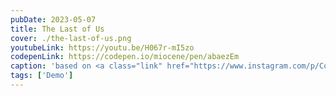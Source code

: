 ```yaml
---
pubDate: 2023-05-07
title: The Last of Us
cover: ./the-last-of-us.png
youtubeLink: https://youtu.be/H067r-mI5zo
codepenLink: https://codepen.io/miocene/pen/abaezEm
caption: 'based on <a class="link" href="https://www.instagram.com/p/Couz0fiMuhb/">illustration</a> by Maria Picasso'
tags: ['Demo']
---
```


<div class="joel">
  <div class="joel-body"></div>
  <div class="joel-head">
    <div class="joel-face"></div>
  </div>
  <div class="joel-hair"></div>
</div>
<div class="ellie">
  <div class="ellie-head">
    <div class="ellie-hair"></div>
    <div class="ellie-face"></div>
    <div class="ellie-hair ellie-hair--2"></div>
  </div>
</div>

<style>
  .demo {
    min-height: 675px;
    
    --black: #1b1618;
    --lightblue: #31a2b4;
    --blue: #0e7593;
    --darkblue: #073c47;
    --darkred: #a90708;
    --red: #ef1914;
    --lightred: #ff5c34;
    --skintone: #ff983d;
  }
  .demo::before {
    content: '';
    position: absolute;
    display: block;
    width: 100%; height: 100%;
    background: linear-gradient(var(--darkblue) calc(100% - 170px), transparent 96%), linear-gradient(0deg, var(--red) 240px, transparent 0) calc(50% - 310px) 0 / 50px 100% no-repeat, linear-gradient(0deg, var(--red) 140px, transparent 0) calc(50% - 290px) 0 / 50px 100% no-repeat, linear-gradient(0deg, var(--red) 105px, transparent 0) calc(50% - 240px) 0 / 50px 100% no-repeat, linear-gradient(0deg, var(--red) 120px, transparent 0) calc(50% - 215px) 0 / 50px 100% no-repeat, linear-gradient(0deg, var(--red) 240px, transparent 0) calc(50% + 10px) 0 / 465px 100% no-repeat, linear-gradient(0deg, var(--red) 130px, transparent 0) calc(50% + 240px) 0 / 50px 100% no-repeat, linear-gradient(0deg, var(--red) 110px, transparent 0) calc(50% + 260px) 0 / 50px 100% no-repeat, linear-gradient(0deg, var(--red) 200px, transparent 0) calc(50% + 310px) 0 / 50px 100% no-repeat, var(--darkblue);
    z-index: -1;
  }
  .demo::after {
    content: '';
    position: absolute;
    display: block;
    width: 100%; height: 100%;
    --noise: url("data:image/svg+xml,%3Csvg viewBox='0 0 1024 1024' xmlns='http://www.w3.org/2000/svg'%3E%3Cfilter id='noiseFilter'%3E%3CfeTurbulence type='fractalNoise' baseFrequency='0.25' numOctaves='1' stitchTiles='stitch'/%3E%3C/filter%3E%3Crect width='100%25' height='100%25' filter='url(%23noiseFilter)'/%3E%3C/svg%3E");
    background: var(--noise) 0 / 300px repeat;
    mix-blend-mode: overlay;
    z-index: -1;
  }

  .demo *, .demo *::after, .demo *::before {
    position: absolute;
    content: '';
  }

  .ellie {
    bottom: 0; left: 50%;
    height: 155px; width: 245px;
    background: var(--lightblue);
    border-radius: 50% 50% 0 0 / 75% 100% 0 0;
    translate: -85px 0;
  }
  .ellie::before {
    top: 66px; left: -53px;
    height: 130px; width: 120px;
    background: linear-gradient(300deg, var(--black) 40%, var(--darkblue));
    border-radius: 60px 0 0 0;
    transform-origin: top right;
    rotate: -20deg;
  }
  .ellie::after {
    top: 80px; left: 205px;
    height: 80px; width: 76px;
    background: linear-gradient(290deg, var(--black) 75%, transparent 76%);
    border-radius: 0 60px 0 0;
  }
  .ellie-head {
    top: -50px; left: 115px;
    height: 220px; width: 85px;
    background: linear-gradient(var(--darkred), var(--darkred)) 0 110% / 100% 50% no-repeat, linear-gradient(220deg, var(--red) 55%, var(--skintone)) 0 0/ 100% 58%;
  }
  .ellie-head::before {
    top: -164px; left: -95px;
    height: 100px; width: 100px;
    background: var(--black);
    border-radius: 50%;
    box-shadow: 50px 75px 0 -12px var(--red), 0 55px var(--black);
  }
  .ellie-head::after {
    top: -52px; left: -95px;
    height: 100px; width: 50px;
    background: var(--black);
    border-radius: 99em 0 0 99em;
    filter: drop-shadow(45px 0 var(--black));
    z-index: -1;
  }
  .ellie-face {
    top: -182px; left: -37px;
    height: 180px; width: 180px;
    background: var(--black);
    border-radius: 50%;
  }
  .ellie-face::before {
    top: 27px; left: 36px;
    height: 220px; width: 148px;
    background: linear-gradient(160deg, transparent 35%, var(--black) 36%, var(--black) 60%, transparent 61%) 107px 63px / 25px 14px no-repeat, linear-gradient(150deg, transparent 39%, var(--red) 40%, var(--red) 67%, transparent 68%) 82px 160px / 14px 12px no-repeat, linear-gradient(var(--red), var(--red)) 95px 160px / 4px 12px no-repeat, linear-gradient(var(--skintone), var(--red)) 81px 100px / 25px 45px no-repeat, radial-gradient(var(--red) 70%, transparent 71%) 81px 132px / 30px 30px no-repeat, radial-gradient(var(--lightred), transparent 71%) 10px 120px / 60px 60px no-repeat, linear-gradient(22deg, var(--skintone) 54%, transparent 0) 50px 110px / 30px 30px no-repeat, linear-gradient(-20deg, var(--skintone) 54%, transparent 0) 100px 110px / 30px 30px no-repeat, radial-gradient(var(--black) 70%, transparent 71%) 55px 112px / 18px 18px no-repeat, radial-gradient(var(--black) 70%, transparent 71%) 105px 112px / 18px 18px no-repeat, var(--skintone);
    border-radius: 99em;
    box-shadow: 13px 62px 0 -46px var(--skintone)
  }
  .ellie-face::after {
    top: 89px; left: 65px;
    height: 40px; width: 40px;
    border-color: var(--black) transparent transparent;
    border-width: 5px;
    border-style: solid;
    border-radius: 50%;
    rotate: 14deg
  }
  .ellie-hair {
    top: -108px; left: 142px;
    height: 44px; width: 15px;
    border: 4px solid var(--black);
    border-left: 0;
    border-radius: 0 100% 100% 0 / 0 50% 50% 0;
    filter: drop-shadow(0 96px var(--black))
  }
  .ellie-hair::before {
    top: 44px; left: -15px;
    height: 44px; width: 15px;
    border: 4px solid var(--black);
    border-right: 0;
    border-radius: 100% 0 0 100% / 50% 0 0 50%;
  }
  .ellie-hair--2 {
    left: 0;
  }
  .joel {
    bottom: 390px; left: 50%;
    height: 240px; width: 225px;
    background: linear-gradient(-90deg, var(--black) 65%, transparent 97%);
    border-radius: 0 115px 35px 50px;
    translate: -160px 0;
  }
  .joel::before {
    top: 200px; left: 50px;
    height: 100px; width: 139px;
    background: linear-gradient(90deg, var(--darkred), var(--red));
  }
  .joel::after {
    top: 308px; left: 10px;
    height: 40px; width: 190px;
    background: linear-gradient(110deg, var(--darkred) 20%, transparent 0), linear-gradient(var(--red), var(--skintone)) 0 0 / 30% 100% no-repeat, linear-gradient(-60deg, var(--red), var(--skintone));
    transform-origin: top left;
    rotate: -20deg;
  }
  .joel-head {
    top: 102px; left: -32px;
    height: 167px; width: 221px;
    background: linear-gradient(20deg, transparent 45%, var(--black) 46%, var(--black) 58%, transparent 59%) 100px 59px / 70px 25px no-repeat, linear-gradient(-20deg, transparent 40%, var(--black) 41%, var(--black) 58%, transparent 59%) 7px 59px / 40px 20px no-repeat, conic-gradient(from 1.2rad, transparent 62%, var(--darkred) 0) 70px 92px / 30px 30px no-repeat, linear-gradient(45deg, var(--red), transparent 60%) 77px 11px / 30px 30px no-repeat, radial-gradient(var(--black) 70%, transparent 71%) 145px -67px / 150px 150px no-repeat, linear-gradient(90deg, rgba(0 0 0 / 20%) 1.5px, transparent 0) 1px 100px / 9px 70px repeat-x, linear-gradient(-20deg, var(--blue) 23%, var(--skintone) 30%), var(--skintone);
    clip-path: polygon(0 0, 100% 0, 100% 68%, 37% 100%, 22% 93%, 22% 81%, 0 71%)
  }
  .joel-head::before {
    top: 37px; left: 0;
    height: 22px; width: 70px;
    background: var(--black);
    border-radius: 0 0 0 99em;
    box-shadow: 77px 0 var(--black), 100px 0 var(--black)
  }
  .joel-head::after {
    top: 37px; left: 47px;
    height: 60px; width: 60px;
    background: radial-gradient(var(--red) 70%, transparent 71%) 25px 30px / 30px 30px no-repeat, linear-gradient(90deg, var(--red) 30px, transparent 0);
    clip-path: polygon(0 0, 0% 100%, 92% 68%, 92% 0%);
  }
  .joel-face {
    top: 105px; left: 84px;
    height: 13px; width: 21px;
    background: var(--red);
    transform-origin: top left;
    transform: skewY(-20deg)
  }
  .joel-face::before {
    bottom: 0; left: -21px;
    height: 100%; width: 100%;
    background: linear-gradient(-90deg, var(--red), var(--skintone));
    transform-origin: top right;
    transform: skewY(34deg)
  }
  .joel-face::after {
    top: -30px; left: -37px;
    height: 55px; width: 85px;
    background: linear-gradient(0deg, transparent 60%, var(--black) 61%, var(--black) 74%) 0 0 / 50% 100% no-repeat, linear-gradient(37deg, transparent 54%, var(--black) 55%, var(--black) 74%, transparent 75%);
  }
  .joel-hair {
    top: 142px; left: 189px;
    height: 70px; width: 35px;
    background: var(--red);
    border-radius: 0 100% 100% 0 / 0 50% 50% 0;
  }
  .joel-hair::after {
    top: -77px; left: -265px;
    height: 60px; width: 170px;
    background: linear-gradient(-90deg, var(--black) 70%, var(--blue));
    border-radius: 0 0 65% 60px / 0 0 100% 60px;
  }
  .joel-hair::before {
    top: -77px; left: -240px;
    height: 60px; width: 170px;
    background: linear-gradient(-90deg, var(--black) 70%, var(--blue));
    border-radius: 0 0 65% 60px / 0 0 100% 60px;
    transform-origin: top right;
    rotate: 20deg
  }
  .joel-body {
    top: 310px; left: 24px;
    height: 320px; width: 200px;
    background: linear-gradient(var(--black) 2px, transparent 0) 0 6px / 100% 23px, linear-gradient(90deg, var(--black) 2px, transparent 0) 11px 0 / 23px 100%, var(--darkred);
  }
</style>